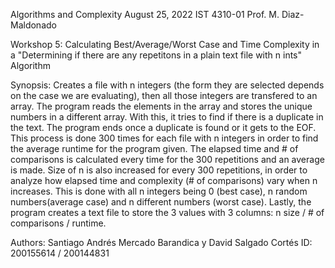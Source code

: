 
Algorithms and Complexity                                  August 25, 2022
IST 4310-01
Prof. M. Diaz-Maldonado

Workshop 5: Calculating Best/Average/Worst Case and Time Complexity in a "Determining if there are any repetitons in a plain text file with n ints" Algorithm

Synopsis: Creates a file with n integers (the form they are selected depends on the case we are evaluating), then all those integers are transfered to an array.
The program reads the elements in the array and stores the unique numbers in a different array. With this, it tries to find if there is a duplicate in the text. 
The program ends once a duplicate is found or it gets to the EOF.
This process is done 300 times for each file with n integers in order to find the average runtime for the program given. The elapsed time and # of comparisons
is calculated every time for the 300 repetitions and an average is made. 
Size of n is also increased for every 300 repetitions, in order to analyze how elapsed time and complexity (# of comparisons) vary when n increases.
This is done with all n integers being 0 (best case), n random numbers(average case) and n different numbers (worst case).
Lastly, the program creates a text file to store the 3 values with 3 columns: n size / # of comparisons / runtime.

Authors: Santiago Andrés Mercado Barandica y David Salgado Cortés
ID: 200155614 / 200144831
